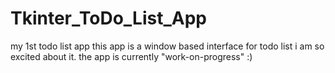 # Tkinter_ToDo_List_App
my 1st todo list app
this app is a window based interface for todo list
i am so excited about it.
the app is currently "work-on-progress" :)
